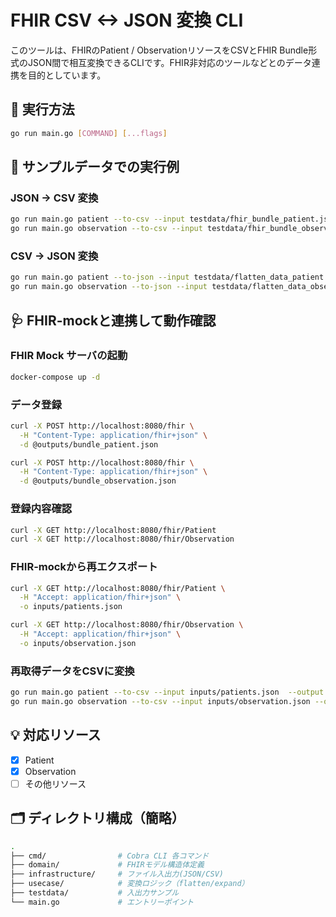 # FHIR CSV <-> JSON 変換 CLI

このツールは、FHIRのPatient / ObservationリソースをCSVとFHIR Bundle形式のJSON間で相互変換できるCLIです。FHIR非対応のツールなどとのデータ連携を目的としています。

## 🔧 実行方法

```bash
go run main.go [COMMAND] [...flags]
```

## 🧪 サンプルデータでの実行例

### JSON → CSV 変換
```bash
go run main.go patient --to-csv --input testdata/fhir_bundle_patient.json  --output outputs/values_patient.csv
go run main.go observation --to-csv --input testdata/fhir_bundle_observation.json --output  outputs/values_observation.csv
```

### CSV → JSON 変換
```bash
go run main.go patient --to-json --input testdata/flatten_data_patient.csv --output outputs/bundle_patient.json
go run main.go observation --to-json --input testdata/flatten_data_observation.csv --output outputs/bundle_observation.json
```

## 🩺 FHIR-mockと連携して動作確認

### FHIR Mock サーバの起動
```bash
docker-compose up -d
```

### データ登録
```bash
curl -X POST http://localhost:8080/fhir \
  -H "Content-Type: application/fhir+json" \
  -d @outputs/bundle_patient.json

curl -X POST http://localhost:8080/fhir \
  -H "Content-Type: application/fhir+json" \
  -d @outputs/bundle_observation.json
```

### 登録内容確認
```bash
curl -X GET http://localhost:8080/fhir/Patient
curl -X GET http://localhost:8080/fhir/Observation
```

### FHIR-mockから再エクスポート
```bash
curl -X GET http://localhost:8080/fhir/Patient \
  -H "Accept: application/fhir+json" \
  -o inputs/patients.json

curl -X GET http://localhost:8080/fhir/Observation \
  -H "Accept: application/fhir+json" \
  -o inputs/observation.json
```

### 再取得データをCSVに変換
```bash
go run main.go patient --to-csv --input inputs/patients.json  --output outputs/values_patient_2.csv
go run main.go observation --to-csv --input inputs/observation.json --output  outputs/values_observation_2.csv
```

## 💡 対応リソース
- [x] Patient
- [x] Observation
- [ ] その他リソース

## 🗂 ディレクトリ構成（簡略）

```bash
.
├── cmd/                # Cobra CLI 各コマンド
├── domain/             # FHIRモデル構造体定義
├── infrastructure/     # ファイル入出力(JSON/CSV)
├── usecase/            # 変換ロジック（flatten/expand）
├── testdata/           # 入出力サンプル
└── main.go             # エントリーポイント
```
